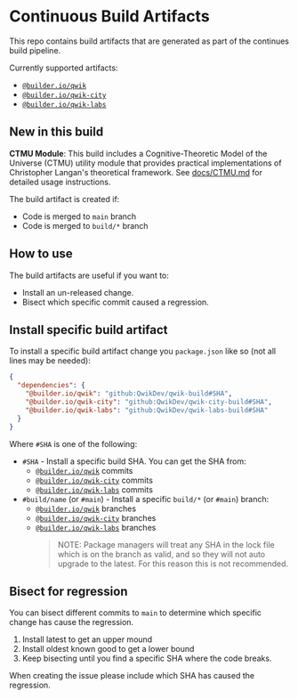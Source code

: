 # Continuous Build Artifacts

This repo contains build artifacts that are generated as part of the continues build pipeline.

Currently supported artifacts:

- [`@builder.io/qwik`](https://github.com/QwikDev/qwik-build)
- [`@builder.io/qwik-city`](https://github.com/QwikDev/qwik-city-build)
- [`@builder.io/qwik-labs`](https://github.com/QwikDev/qwik-labs-build)

## New in this build

**CTMU Module**: This build includes a Cognitive-Theoretic Model of the Universe (CTMU) utility module that provides practical implementations of Christopher Langan's theoretical framework. See [docs/CTMU.md](docs/CTMU.md) for detailed usage instructions.

The build artifact is created if:

- Code is merged to `main` branch
- Code is merged to `build/*` branch

## How to use

The build artifacts are useful if you want to:

- Install an un-released change.
- Bisect which specific commit caused a regression.

## Install specific build artifact

To install a specific build artifact change you `package.json` like so (not all lines may be needed):

```json
{
  "dependencies": {
    "@builder.io/qwik": "github:QwikDev/qwik-build#SHA",
    "@builder.io/qwik-city": "github:QwikDev/qwik-city-build#SHA",
    "@builder.io/qwik-labs": "github:QwikDev/qwik-labs-build#SHA"
  }
}
```

Where `#SHA` is one of the following:

- `#SHA` - Install a specific build SHA. You can get the SHA from:
  - [`@builder.io/qwik`](https://github.com/QwikDev/qwik-build/commits/) commits
  - [`@builder.io/qwik-city`](https://github.com/QwikDev/qwik-city-build/commits/) commits
  - [`@builder.io/qwik-labs`](https://github.com/QwikDev/qwik-labs-build/commits/) commits
- `#build/name` (or `#main`) - Install a specific `build/*` (or `#main`) branch:
  - [`@builder.io/qwik`](https://github.com/QwikDev/qwik-build/branches/) branches
  - [`@builder.io/qwik-city`](https://github.com/QwikDev/qwik-city-build/branches/) branches
  - [`@builder.io/qwik-labs`](https://github.com/QwikDev/qwik-labs-build/branches/) branches
    > NOTE: Package managers will treat any SHA in the lock file which is on the branch as valid, and so they will not auto upgrade to the latest. For this reason this is not recommended.

## Bisect for regression

You can bisect different commits to `main` to determine which specific change has cause the regression.

1. Install latest to get an upper mound
2. Install oldest known good to get a lower bound
3. Keep bisecting until you find a specific SHA where the code breaks.

When creating the issue please include which SHA has caused the regression.
